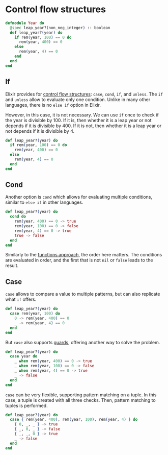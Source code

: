 # Control flow structures

```elixir
defmodule Year do
  @spec leap_year?(non_neg_integer) :: boolean
  def leap_year?(year) do
    if rem(year, 100) == 0 do
      rem(year, 400) == 0
    else 
      rem(year, 4) == 0
    end
  end
end
```

## If

Elixir provides for [control flow structures][hexdocs-structures]: `case`, `cond`, `if`, and `unless`. 
The `if` and `unless` allow to evaluate only one condition. 
Unlike in many other languages, there is no `else if` option in Elixir. 

However, in this case, it is not necessary. We can use `if` once to check if the year is divisible by 100. 
If it is, then whether it is a leap year or not depends if it is divisible by 400. 
If it is not, then whether it is a leap year or not depends if it is divisible by 4. 

```elixir
def leap_year?(year) do
  if rem(year, 100) == 0 do
    rem(year, 400) == 0
  else 
    rem(year, 4) == 0
  end
end
```

## Cond 

Another option is `cond` which allows for evaluating multiple conditions, similar to `else if` in other languages.

```elixir
def leap_year?(year) do
  cond do
    rem(year, 400) == 0 -> true
    rem(year, 100) == 0 -> false
    rem(year, 4) == 0 -> true
    true -> false
  end
end
```

Similarly to the [functions approach][functions-approach], the order here matters. 
The conditions are evaluated in order, and the first that is not `nil` or `false` leads to the result. 

## Case

`case` allows to compare a value to multiple patterns, but can also replicate what `if` offers. 

```elixir
def leap_year?(year) do
  case rem(year, 100) do
    0 -> rem(year, 400) == 0
    _ -> rem(year, 4) == 0
  end
end
```

But `case` also supports [guards][hexdocs-guards], offering another way to solve the problem. 

```elixir
def leap_year?(year) do
  case year do
    _ when rem(year, 400) == 0 -> true
    _ when rem(year, 100) == 0 -> false
    _ when rem(year, 4) == 0 -> true
    _ -> false
  end
end  
```

`case` can be very flexible, supporting pattern matching on a tuple. 
In this case, a tuple is created with all three checks. 
Then, pattern matching to tuples is performed. 

```elixir
def leap_year?(year) do
  case { rem(year, 400), rem(year, 100), rem(year, 4) } do
    { 0, _, _ } -> true
    { _, 0, _ } -> false
    { _, _, 0 } -> true
    _ -> false
  end
end
```

[hexdocs-structures]: https://hexdocs.pm/elixir/case-cond-and-if.html
[hexdocs-guards]: https://hexdocs.pm/elixir/main/patterns-and-guards.html#guards
[functions-approach]: https://exercism.org/tracks/elixir/exercises/leap/approaches/functions